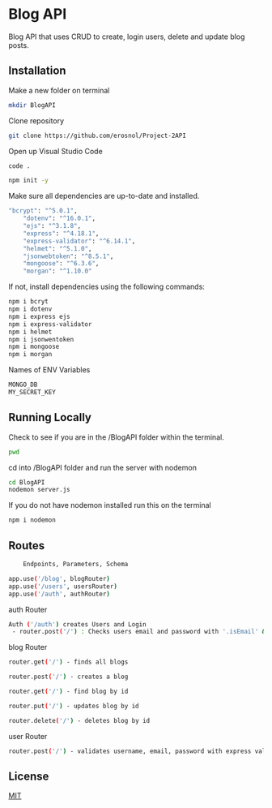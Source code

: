 # Blog API 

Blog API that uses CRUD to create, login users, delete and update blog posts. 

## Installation

Make a new folder on terminal 

```bash
mkdir BlogAPI
```
Clone repository

```bash
git clone https://github.com/erosnol/Project-2API
```
Open up Visual Studio Code
```bash
code .
```

```bash
npm init -y 
```
Make sure all dependencies are up-to-date and installed.

```bash
"bcrypt": "^5.0.1",
    "dotenv": "^16.0.1",
    "ejs": "^3.1.8",
    "express": "^4.18.1",
    "express-validator": "^6.14.1",
    "helmet": "^5.1.0",
    "jsonwebtoken": "^8.5.1",
    "mongoose": "^6.3.6",
    "morgan": "^1.10.0"
```

If not, install dependencies using the following commands:
```bash
npm i bcryt
npm i dotenv 
npm i express ejs
npm i express-validator 
npm i helmet
npm i jsonwentoken
npm i mongoose
npm i morgan
```

Names of ENV Variables 
```bash
MONGO_DB
MY_SECRET_KEY
```

## Running Locally 
Check to see if you are in the /BlogAPI folder within the terminal.
```bash
pwd 
```

cd into /BlogAPI folder and run the server with nodemon 
```bash
cd BlogAPI
nodemon server.js
```
If you do not have nodemon installed run this on the terminal 
```bash
npm i nodemon 
```
## Routes 
```bash
    Endpoints, Parameters, Schema
```


```bash 
app.use('/blog', blogRouter)
app.use('/users', usersRouter)
app.use('/auth', authRouter)
```

auth Router
```bash
Auth ('/auth') creates Users and Login 
 - router.post('/') : Checks users email and password with '.isEmail' & '.notEmpty.' It also creates a TOKEN for user profile.
```


blog Router
```bash
router.get('/') - finds all blogs

router.post('/') - creates a blog 

router.get('/') - find blog by id

router.put('/') - updates blog by id

router.delete('/') - deletes blog by id
```

user Router
```bash
router.post('/') - validates username, email, password with express validator. and use SALT and bcrypt to get a hashedpassword. With this, a payload exists and creates a TOKEN.
```


## License
[MIT](https://choosealicense.com/licenses/mit/)